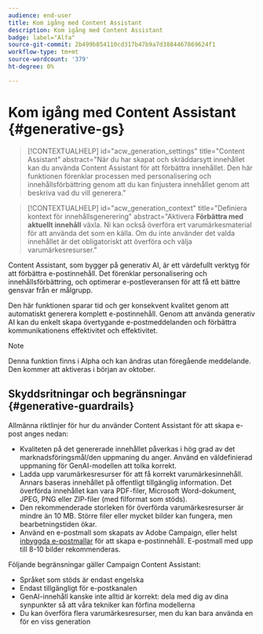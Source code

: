 ```yaml
---
audience: end-user
title: Kom igång med Content Assistant
description: Kom igång med Content Assistant
badge: label="Alfa"
source-git-commit: 2b499b854110cd317b47b9a7d3884467869624f1
workflow-type: tm+mt
source-wordcount: '379'
ht-degree: 0%

---
```



# Kom igång med Content Assistant {#generative-gs}

>[!CONTEXTUALHELP]
>id="acw_generation_settings"
>title="Content Assistant"
>abstract="När du har skapat och skräddarsytt innehållet kan du använda Content Assistant för att förbättra innehållet. Den här funktionen förenklar processen med personalisering och innehållsförbättring genom att du kan finjustera innehållet genom att beskriva vad du vill generera."


>[!CONTEXTUALHELP]
>id="acw_generation_context"
>title="Definiera kontext för innehållsgenerering"
>abstract="Aktivera **Förbättra med aktuellt innehåll** växla. Ni kan också överföra ert varumärkesmaterial för att använda det som en källa. Om du inte använder det valda innehållet är det obligatoriskt att överföra och välja varumärkesresurser."

Content Assistant, som bygger på generativ AI, är ett värdefullt verktyg för att förbättra e-postinnehåll. Det förenklar personalisering och innehållsförbättring, och optimerar e-postleveransen för att få ett bättre gensvar från er målgrupp.

Den här funktionen sparar tid och ger konsekvent kvalitet genom att automatiskt generera komplett e-postinnehåll. Genom att använda generativ AI kan du enkelt skapa övertygande e-postmeddelanden och förbättra kommunikationens effektivitet och effektivitet.

<!--
You can the Campaign Content Assistant in your emails to: [generate images](generative-image.md), [generate text content](generative-content.md), [generate the full HTML content](generative-email.md).-->

>[!NOTE]
>
>Denna funktion finns i Alpha och kan ändras utan föregående meddelande. Den kommer att aktiveras i början av oktober.

## Skyddsritningar och begränsningar {#generative-guardrails}

Allmänna riktlinjer för hur du använder Content Assistant för att skapa e-post anges nedan:

* Kvaliteten på det genererade innehållet påverkas i hög grad av det marknadsföringsmål/den uppmaning du anger. Använd en väldefinierad uppmaning för GenAI-modellen att tolka korrekt. 
* Ladda upp varumärkesresurser för att få korrekt varumärkesinnehåll. Annars baseras innehållet på offentligt tillgänglig information. Det överförda innehållet kan vara PDF-filer, Microsoft Word-dokument, JPEG, PNG eller ZIP-filer (med filformat som stöds).
* Den rekommenderade storleken för överförda varumärkesresurser är mindre än 10 MB. Större filer eller mycket bilder kan fungera, men bearbetningstiden ökar.
* Använd en e-postmall som skapats av Adobe Campaign, eller helst [inbyggda e-postmallar](../content/email-sample-templates.md) för att skapa e-postinnehåll. E-postmall med upp till 8-10 bilder rekommenderas.


Följande begränsningar gäller Campaign Content Assistant:

* Språket som stöds är endast engelska
* Endast tillgängligt för e-postkanalen
* GenAI-innehåll kanske inte alltid är korrekt: dela med dig av dina synpunkter så att våra tekniker kan förfina modellerna
* Du kan överföra flera varumärkesresurser, men du kan bara använda en för en viss generation


<!--
<table style="table-layout:fixed"><tr style="border: 0;">
<td>
<a href="generative-content.md">
<img alt="Text generation" src="assets/do-not-localize/text-genai.jpeg">
</a>
<div>
<a href="generative-content.md"><strong>Text generation with the Content Assistant</strong></a>
</div>
<p>
</td>
<td>
<a href="generative-image.md">
<img alt="Image generation" src="assets/do-not-localize/image-genai.jpeg">
</a>
<div><a href="generative-image.md"><strong>Image generation with the Content Assistant</strong>
</div>
<p>
</td>
<td>
<a href="generative-email.md">
<img alt="Email generation" src="assets/do-not-localize/email-genai.jpeg">
</a>
<div>
<a href="generative-email.md"><strong>Email generation with the Content Assistant</strong></a>
</div>
<p></td>
</tr></table>
-->

